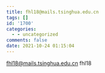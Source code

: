```yaml
---
title: fhl18@mails.tsinghua.edu.cn
tags: []
id: '1700'
categories:
  - - uncategorized
comments: false
date: 2021-10-24 01:15:04
---
```


fhl18@mails.tsinghua.edu.cn fhl18
